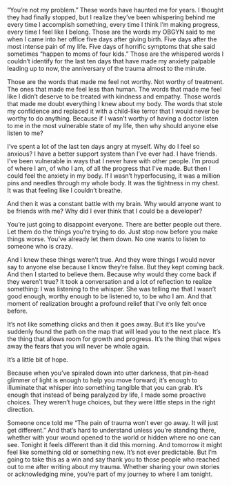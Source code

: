 “You’re not my problem.” These words have haunted me for years. I thought they had finally stopped, but I realize they’ve been whispering behind me every time I accomplish something, every time I think I’m making progress, every time I feel like I belong. Those are the words my OBGYN said to me when I came into her office five days after giving birth. Five days after the most intense pain of my life. Five days of horrific symptoms that she said sometimes “happen to moms of four kids.” Those are the whispered words I couldn’t identify for the last ten days that have made my anxiety palpable leading up to now, the anniversary of the trauma almost to the minute. 

Those are the words that made me feel not worthy. Not worthy of treatment. The ones that made me feel less than human. The words that made me feel like I didn’t deserve to be treated with kindness and empathy. Those words that made me doubt everything I knew about my body. The words that stole my confidence and replaced it with a child-like terror that I would never be worthy to do anything. Because if I wasn’t worthy of having a doctor listen to me in the most vulnerable state of my life, then why should anyone else listen to me?

I’ve spent a lot of the last ten days angry at myself. Why do I feel so anxious? I have a better support system than I’ve ever had. I have friends. I’ve been vulnerable in ways that I never have with other people. I’m proud of where I am, of who I am, of all the progress that I’ve made. But then I could feel the anxiety in my body. If I wasn’t hyperfocusing, it was a million pins and needles through my whole body. It was the tightness in my chest. It was that feeling like I couldn’t breathe. 

And then it was a constant battle with my brain. Why would anyone want to be friends with me? Why did I ever think that I could be a developer? 

You’re just going to disappoint everyone. There are better people out there. Let them do the things you’re trying to do. Just stop now before you make things worse. You’ve already let them down. No one wants to listen to someone who is crazy.

And I knew these things weren’t true. And they were things I would never say to anyone else because I know they’re false. But they kept coming back. And then I started to believe them. Because why would they come back if they weren’t true? It took a conversation and a lot of reflection to realize something: I was listening to the whisper. She was telling me that I wasn’t good enough, worthy enough to be listened to, to be who I am. And that moment of realization brought a profound relief that I’ve only felt once before. 

It’s not like something clicks and then it goes away. But it’s like you’ve suddenly found the path on the map that will lead you to the next place. It’s the thing that allows room for growth and progress. It’s the thing that wipes away the fears that you will never be whole again. 

It’s a little bit of hope.

Because when you’ve spiraled down into utter darkness, that pin-head glimmer of light is enough to help you move forward; it’s enough to illuminate that whisper into something tangible that you can grab. It’s enough that instead of being paralyzed by life, I made some proactive choices. They weren’t huge choices, but they were little steps in the right direction.

Someone once told me “The pain of trauma won’t ever go away. It will just get different.” And that’s hard to understand unless you’re standing there, whether with your wound opened to the world or hidden where no one can see. Tonight it feels different than it did this morning. And tomorrow it might feel like something old or something new. It’s not ever predictable. But I’m going to take this as a win and say thank you to those people who reached out to me after writing about my trauma. Whether sharing your own stories or acknowledging mine, you’re part of my journey to where I am tonight.
